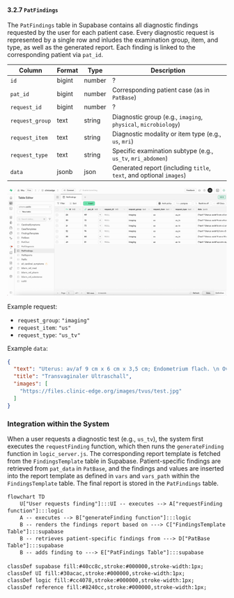 #### 3.2.7 `PatFindings` 

The `PatFindings` table in Supabase contains all diagnostic findings requested by the user for each patient case. Every diagnostic request is represented by a single row and inludes the examination group, item, and type, as well as the generated report. Each finding is linked to the corresponding patient via `pat_id`.

| Column          | Format | Type   | Description                                                                 |
|-----------------|--------|--------|-----------------------------------------------------------------------------|
| `id`            | bigint | number | ?                                                                           |
| `pat_id`        | bigint | number | Corresponding patient case (as in `PatBase`)                                |
| `request_id`    | bigint | number | ?                                                                           |
| `request_group` | text   | string | Diagnostic group (e.g., `imaging`, `physical`, `microbiology`)              |
| `request_item`  | text   | string | Diagnostic modality or item type (e.g., `us`, `mri`)                        |
| `request_type`  | text   | string | Specific examination subtype (e.g., `us_tv`, `mri_abdomen`)                 |
| `data`          | jsonb  | json   | Generated report (including `title`, `text`, and optional `images`)         |

![](./Images/3_2_7_pat_findings_supabase.jpg)

Example request:

- `request_group`: `"imaging"`  
- `request_item`: `"us"`  
- `request_type`: `"us_tv"`  

Example `data`:
```json
{
  "text": "Uterus: av/af 9 cm x 6 cm x 3,5 cm; Endometrium flach. \n Ovar links: 3 cm x 1,5 cm x 1 cm, o.p.B. \n Ovar rechts: 3,5 cm x 2,5 cm x 1 cm; zystische, unscharf begrenzte ovarielle RF (2 cm x 1 cm x 1cm) in Form eines Tuboovarialabszesses; rechtes Adnex geschwollen. \n Zervix: o.p.B. \n Allgemein: Gute Ultraschallbedingungen.",
  "title": "Transvaginaler Ultraschall",
  "images": [
    "https://files.clinic-edge.org/images/tvus/test.jpg"
  ]
}
```

### Integration within the System

When a user requests a diagnostic test (e.g., `us_tv`), the system first executes the `requestFinding` function, which then runs the `generateFinding` function in `logic_server.js`. The corresponding report template is fetched from the `FindingsTemplate` table in Supabase. Patient-specific findings are retrieved from `pat_data` in `PatBase`, and the findings and values are inserted into the report template as defined in `vars` and `vars_path` within the `FindingsTemplate` table. The final report is stored in the `PatFindings` table.

``` mermaid
flowchart TD
    U["User requests finding"]:::UI -- executes --> A["requestFinding function"]:::logic
    A -- executes --> B["generateFinding function"]:::logic
    B -- renders the findings report based on ---> C["FindingsTemplate Table"]:::supabase
    B -- retrieves patient-specific findings from ---> D["PatBase Table"]:::supabase
    B -- adds finding to ---> E["PatFindings Table"]:::supabase

classDef supabase fill:#40cc8c,stroke:#000000,stroke-width:1px;
classDef UI fill:#30acac,stroke:#000000,stroke-width:1px;
classDef logic fill:#cc4078,stroke:#000000,stroke-width:1px;
classDef reference fill:#8240cc,stroke:#000000,stroke-width:1px;
``` 